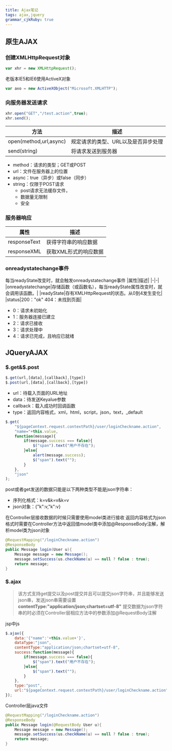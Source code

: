 ```yaml
---
title: Ajax笔记 
tags: ajax,jquery
grammar_cjkRuby: true
---
```

## 原生AJAX
### 创建XMLHttpRequest对象

``` javascript
var xhr = new XMLHttpRequest();
```
老版本IE5和IE6使用ActiveX对象

``` javascript
var axo = new ActiveXObject("Microsoft.XMLHTTP");
```
### 向服务器发送请求

``` javascript
xhr.open("GET","/test.action",true);
xhr.send();
```

| 方法                   | 描述 |
| ---------------------- | ---- |
| open(method,url,async) | 规定请求的类型、URL以及是否异步处理 |
| send(string)           | 将请求发送到服务器 |

- method：请求的类型；GET或POST
- url：文件在服务器上的位置
- async：true（异步）或false（同步）
- string：仅限于POST请求
	- post请求无法缓存文件，
	- 数据量无限制
	- 安全

### 服务器响应
|属性|描述|
|-|-|
|responseText|获得字符串的响应数据|
|responseXML|获取XML形式的响应数据|

### onreadystatechange事件
每当readyState改变时，就会触发onreadystatechange事件
|属性|描述|
|-|-|
|onreadystatechange|存储函数（或函数名），每当readyState属性改变时，就会调用该函数。|
|readyState|存有XMLHttpRequest的状态。从0到4发生变化|
|status|200："ok" 404：未找到页面|

 - 0：请求未初始化
 - 1：服务器连接已建立
 - 2：请求已接收
 - 3：请求处理中
 - 4：请求已完成，且响应已就绪

## JQueryAJAX

### $.get&$.post

``` javascript
$.get(url,[data],[callback],[type])
$.post(url,[data],[callback],[type])
```
 - url：待载入页面的URL地址
 - data：待发送Keyalue参数
 - callback：载入成功时回调函数
 - type：返回内容格式，xml，html，script，json，text，_default

``` javascript
$.get(
	"${pageContext.request.contextPath}/user/loginCheckname.action",
	"name="+this.value,
	function(message){
		if(message.success === false){
			$("span").text("用户不存在");
		}else{
			alert(message.success);
			$("span").text("");
		}
	},
	"json"
);
```
post或者get发送的数据只能是以下两种类型不能是json字符串：

 - 序列化格式：k=v&k=v&k=v
 - json对象：{"k":v,"k":v}

在Controller层接收数据的时候只需要使用model类进行接收
返回内容格式为json格式时需要在Controller方法中返回值model类中添加@ResponseBody注解，解析model类为json对象

``` java
@RequestMapping("/loginCheckname.action")
@ResponseBody
public Message login(User u){
	Message message = new Message();
	message.setSuccess(us.checkName(u) == null ? false : true);
	return message;
}
```
### $.ajax

> 该方式支持get提交以及post提交并且可以提交json字符串，并且能够发送json串，发送json串需要设置**contentType:"application/json;chartset=utf-8"**
> 提交数据为json字符串的时必须在Controller层相应方法中的参数添加@RequestBody注解

jsp中js
``` javascript
$.ajax({
	data:'{"name":'+this.value+'}',
	dataType:"json",
	contentType:"application/json;chartset=utf-8",
	success:function(message){
		if(message.success === false){
			$("span").text("用户不存在");
		}else{
			$("span").text("");
		}
	},
	type:"post",
	url:"${pageContext.request.contextPath}/user/loginCheckname.action"
});
```
Controller层java文件
``` java
@RequestMapping("/loginCheckname.action")
@ResponseBody
public Message login(@RequestBody User u){
	Message message = new Message();
	message.setSuccess(us.checkName(u) == null ? false : true);
	return message;
}
```





